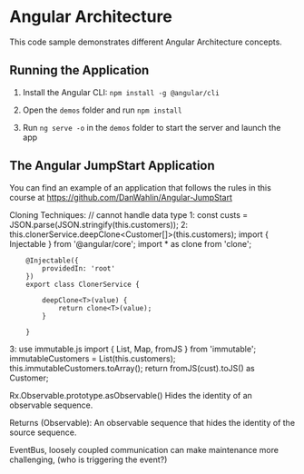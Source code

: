 # Angular Architecture

This code sample demonstrates different Angular Architecture concepts.

## Running the Application

1. Install the Angular CLI: `npm install -g @angular/cli`

1. Open the `demos` folder and run `npm install`

1. Run `ng serve -o` in the `demos` folder to start the server and launch the app

## The Angular JumpStart Application

You can find an example of an application that follows the rules in this course at https://github.com/DanWahlin/Angular-JumpStart

Cloning Techniques:
// cannot handle data type
1: const custs = JSON.parse(JSON.stringify(this.customers));
2: this.clonerService.deepClone<Customer[]>(this.customers);
        import { Injectable } from '@angular/core';
        import * as clone from 'clone';

        @Injectable({
            providedIn: 'root'
        })
        export class ClonerService {

            deepClone<T>(value) {
                return clone<T>(value);
            }

        }

3: use immutable.js
import { List, Map, fromJS } from 'immutable';
immutableCustomers = List<Customer>(this.customers);
this.immutableCustomers.toArray();
return fromJS(cust).toJS() as Customer;


Rx.Observable.prototype.asObservable()
Hides the identity of an observable sequence.

Returns
(Observable): An observable sequence that hides the identity of the source sequence.

EventBus, loosely coupled communication can make maintenance more challenging, (who is triggering the event?)